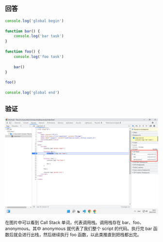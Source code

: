 ## 回答

```javascript
console.log('global begin')

function bar() {
    console.log('bar task')
}

function foo() {
    console.log('foo task')

    bar()
}

foo()

console.log('global end')
```

## 验证

<img src="./246-4/image1.png" />

在图片中可以看到 Call Stack 单词，代表调用栈。调用栈存在 bar、foo、anonymous。其中 anonymous 就代表了我们整个 script 的代码。执行完 bar 函数后就会进行出栈，然后继续执行 foo 函数，以此类推直到把栈都出完。
